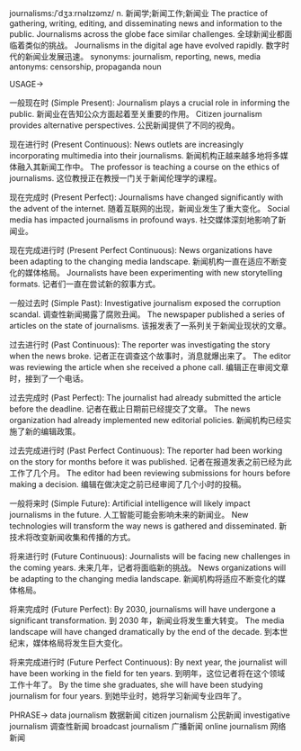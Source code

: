 journalisms:/ˈdʒɜːrnəlɪzəmz/
n.
新闻学;新闻工作;新闻业
The practice of gathering, writing, editing, and disseminating news and information to the public.
Journalisms across the globe face similar challenges. 全球新闻业都面临着类似的挑战。
Journalisms in the digital age have evolved rapidly. 数字时代的新闻业发展迅速。
synonyms: journalism, reporting, news, media
antonyms: censorship, propaganda
noun

USAGE->

一般现在时 (Simple Present):
Journalism plays a crucial role in informing the public.  新闻业在告知公众方面起着至关重要的作用。
Citizen journalism provides alternative perspectives. 公民新闻提供了不同的视角。


现在进行时 (Present Continuous):
News outlets are increasingly incorporating multimedia into their journalisms.  新闻机构正越来越多地将多媒体融入其新闻工作中。
The professor is teaching a course on the ethics of journalisms.  这位教授正在教授一门关于新闻伦理学的课程。


现在完成时 (Present Perfect):
Journalisms have changed significantly with the advent of the internet.  随着互联网的出现，新闻业发生了重大变化。
Social media has impacted journalisms in profound ways.  社交媒体深刻地影响了新闻业。


现在完成进行时 (Present Perfect Continuous):
News organizations have been adapting to the changing media landscape. 新闻机构一直在适应不断变化的媒体格局。
Journalists have been experimenting with new storytelling formats. 记者们一直在尝试新的叙事方式。


一般过去时 (Simple Past):
Investigative journalism exposed the corruption scandal. 调查性新闻揭露了腐败丑闻。
The newspaper published a series of articles on the state of journalisms. 该报发表了一系列关于新闻业现状的文章。


过去进行时 (Past Continuous):
The reporter was investigating the story when the news broke.  记者正在调查这个故事时，消息就爆出来了。
The editor was reviewing the article when she received a phone call.  编辑正在审阅文章时，接到了一个电话。


过去完成时 (Past Perfect):
The journalist had already submitted the article before the deadline.  记者在截止日期前已经提交了文章。
The news organization had already implemented new editorial policies.  新闻机构已经实施了新的编辑政策。


过去完成进行时 (Past Perfect Continuous):
The reporter had been working on the story for months before it was published.  记者在报道发表之前已经为此工作了几个月。
The editor had been reviewing submissions for hours before making a decision.  编辑在做决定之前已经审阅了几个小时的投稿。


一般将来时 (Simple Future):
Artificial intelligence will likely impact journalisms in the future.  人工智能可能会影响未来的新闻业。
New technologies will transform the way news is gathered and disseminated.  新技术将改变新闻收集和传播的方式。


将来进行时 (Future Continuous):
Journalists will be facing new challenges in the coming years.  未来几年，记者将面临新的挑战。
News organizations will be adapting to the changing media landscape.  新闻机构将适应不断变化的媒体格局。


将来完成时 (Future Perfect):
By 2030, journalisms will have undergone a significant transformation.  到 2030 年，新闻业将发生重大转变。
The media landscape will have changed dramatically by the end of the decade.  到本世纪末，媒体格局将发生巨大变化。


将来完成进行时 (Future Perfect Continuous):
By next year, the journalist will have been working in the field for ten years. 到明年，这位记者将在这个领域工作十年了。
By the time she graduates, she will have been studying journalism for four years. 到她毕业时，她将学习新闻专业四年了。


PHRASE->
data journalism 数据新闻
citizen journalism 公民新闻
investigative journalism 调查性新闻
broadcast journalism 广播新闻
online journalism 网络新闻
